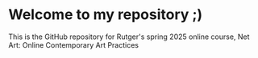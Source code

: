 # Welcome to my repository ;)
This is the GitHub repository for Rutger's spring 2025 online course, Net Art: Online Contemporary Art Practices
